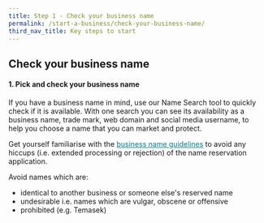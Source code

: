 ```yaml
---
title: Step 1 - Check your business name
permalink: /start-a-business/check-your-business-name/
third_nav_title: Key steps to start
---
```


## Check your business name

#### 1. Pick and check your business name

If you have a business name in mind, use our Name Search tool to quickly check if it is available. With one search you can see its availability as a business name, trade mark, web domain and social media username, to help you choose a name that you can market and protect. 

Get yourself familiarise with the <a href="https://www.acra.gov.sg/docs/default-source/default-document-library/training-and-resources/publications/practice-directions/2003/PracticeDirectionNo4of2003.pdf" target="_blank" style="color:#037e8a">business name guidelines</a> to avoid any hiccups (i.e. extended processing or rejection) of the name reservation application. 

Avoid names which are:
* identical to another business or someone else's reserved name
* undesirable i.e. names which are vulgar, obscene or offensive
* prohibited (e.g. Temasek)